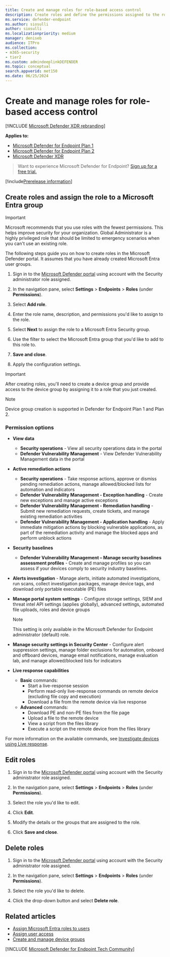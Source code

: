 ```yaml
---
title: Create and manage roles for role-based access control
description: Create roles and define the permissions assigned to the role as part of the role-based access control implementation in the Microsoft Defender XDR
ms.service: defender-endpoint
ms.author: siosulli
author: siosulli
ms.localizationpriority: medium
manager: deniseb
audience: ITPro
ms.collection: 
- m365-security
- tier2
ms.custom: admindeeplinkDEFENDER
ms.topic: conceptual
search.appverid: met150
ms.date: 06/25/2024
---
```


# Create and manage roles for role-based access control

[!INCLUDE [Microsoft Defender XDR rebranding](../includes/microsoft-defender.md)]

**Applies to:**

- [Microsoft Defender for Endpoint Plan 1](microsoft-defender-endpoint.md)
- [Microsoft Defender for Endpoint Plan 2](microsoft-defender-endpoint.md)
- [Microsoft Defender XDR](/defender-xdr)

> Want to experience Microsoft Defender for Endpoint? [Sign up for a free trial.](https://signup.microsoft.com/create-account/signup?products=7f379fee-c4f9-4278-b0a1-e4c8c2fcdf7e&ru=https://aka.ms/MDEp2OpenTrial?ocid=docs-wdatp-roles-abovefoldlink)

[!include[Prerelease information](../includes/prerelease.md)]

<a name='create-roles-and-assign-the-role-to-an-azure-active-directory-group'></a>

## Create roles and assign the role to a Microsoft Entra group

> [!IMPORTANT]
> Microsoft recommends that you use roles with the fewest permissions. This helps improve security for your organization. Global Administrator is a highly privileged role that should be limited to emergency scenarios when you can't use an existing role.

The following steps guide you on how to create roles in the Microsoft Defender portal. It assumes that you have already created Microsoft Entra user groups.

1. Sign in to the <a href="https://go.microsoft.com/fwlink/p/?linkid=2077139" target="_blank">Microsoft Defender portal</a> using account with the Security administrator role assigned.

2. In the navigation pane, select **Settings** \> **Endpoints** \> **Roles** (under **Permissions**).

3. Select **Add role**.

4. Enter the role name, description, and permissions you'd like to assign to the role.

5. Select **Next** to assign the role to a Microsoft Entra Security group.

6. Use the filter to select the Microsoft Entra group that you'd like to add to this role to.

7. **Save and close**.

8. Apply the configuration settings.

> [!IMPORTANT]
> After creating roles, you'll need to create a device group and provide access to the device group by assigning it to a role that you just created.

> [!NOTE]
> Device group creation is supported in Defender for Endpoint Plan 1 and Plan 2.

### Permission options

- **View data**
  - **Security operations** - View all security operations data in the portal
  - **Defender Vulnerability Management** - View Defender Vulnerability Management data in the portal

- **Active remediation actions**
  - **Security operations** - Take response actions, approve or dismiss pending remediation actions, manage allowed/blocked lists for automation and indicators
  - **Defender Vulnerability Management - Exception handling** - Create new exceptions and manage active exceptions
  - **Defender Vulnerability Management - Remediation handling** - Submit new remediation requests, create tickets, and manage existing remediation activities
  - **Defender Vulnerability Management - Application handling** - Apply immediate mitigation actions by blocking vulnerable applications, as part of the remediation activity and manage the blocked apps and perform unblock actions

- **Security baselines**
  - **Defender Vulnerability Management – Manage security baselines assessment profiles** - Create and manage profiles so you can assess if your devices comply to security industry baselines.

- **Alerts investigation** - Manage alerts, initiate automated investigations, run scans, collect investigation packages, manage device tags, and download only portable executable (PE) files

- **Manage portal system settings** - Configure storage settings, SIEM and threat intel API settings (applies globally), advanced settings, automated file uploads, roles and device groups

    > [!NOTE]
    > This setting is only available in the Microsoft Defender for Endpoint administrator (default) role.

- **Manage security settings in Security Center** - Configure alert suppression settings, manage folder exclusions for automation, onboard and offboard devices, manage email notifications, manage evaluation lab, and manage allowed/blocked lists for indicators

- **Live response capabilities**
  - **Basic** commands:
    - Start a live-response session
    - Perform read-only live-response commands on remote device (excluding file copy and execution)
    - Download a file from the remote device via live response
  - **Advanced** commands:
    - Download PE and non-PE files from the file page
    - Upload a file to the remote device
    - View a script from the files library
    - Execute a script on the remote device from the files library

For more information on the available commands, see [Investigate devices using Live response](live-response.md).

## Edit roles

1. Sign in to the <a href="https://go.microsoft.com/fwlink/p/?linkid=2077139" target="_blank">Microsoft Defender portal</a> using account with the Security administrator role assigned.

2. In the navigation pane, select **Settings** \> **Endpoints** \> **Roles** (under **Permissions**).

3. Select the role you'd like to edit.

4. Click **Edit**.

5. Modify the details or the groups that are assigned to the role.

6. Click **Save and close**.

## Delete roles

1. Sign in to the <a href="https://go.microsoft.com/fwlink/p/?linkid=2077139" target="_blank">Microsoft Defender portal</a> using account with the Security administrator role assigned.

2. In the navigation pane, select **Settings** \> **Endpoints** \> **Roles** (under **Permissions**).

3. Select the role you'd like to delete.

4. Click the drop-down button and select **Delete role**.

## Related articles

- [Assign Microsoft Entra roles to users](/entra/identity/role-based-access-control/manage-roles-portal)
- [Assign user access](assign-portal-access.md)
- [Create and manage device groups](machine-groups.md)

[!INCLUDE [Microsoft Defender for Endpoint Tech Community](../includes/defender-mde-techcommunity.md)]
